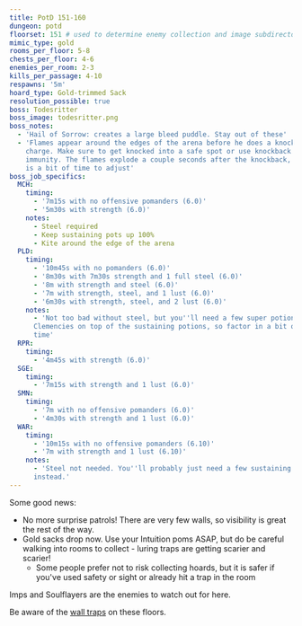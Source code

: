 ```yaml
---
title: PotD 151-160
dungeon: potd
floorset: 151 # used to determine enemy collection and image subdirectory
mimic_type: gold
rooms_per_floor: 5-8
chests_per_floor: 4-6
enemies_per_room: 2-3
kills_per_passage: 4-10
respawns: '5m'
hoard_type: Gold-trimmed Sack
resolution_possible: true
boss: Todesritter
boss_image: todesritter.png
boss_notes:
  - 'Hail of Sorrow: creates a large bleed puddle. Stay out of these'
  - 'Flames appear around the edges of the arena before he does a knockback
    charge. Make sure to get knocked into a safe spot or use knockback
    immunity. The flames explode a couple seconds after the knockback, so there
    is a bit of time to adjust'
boss_job_specifics:
  MCH:
    timing:
      - '7m15s with no offensive pomanders (6.0)'
      - '5m30s with strength (6.0)'
    notes:
      - Steel required
      - Keep sustaining pots up 100%
      - Kite around the edge of the arena
  PLD:
    timing:
      - '10m45s with no pomanders (6.0)'
      - '8m30s with 7m30s strength and 1 full steel (6.0)'
      - '8m with strength and steel (6.0)'
      - '7m with strength, steel, and 1 lust (6.0)'
      - '6m30s with strength, steel, and 2 lust (6.0)'
    notes:
      - 'Not too bad without steel, but you''ll need a few super potions and
      Clemencies on top of the sustaining potions, so factor in a bit of extra
      time'
  RPR:
    timing:
      - '4m45s with strength (6.0)'
  SGE:
    timing:
      - '7m15s with strength and 1 lust (6.0)'
  SMN:
    timing:
      - '7m with no offensive pomanders (6.0)'
      - '4m30s with strength and 1 lust (6.0)'
  WAR:
    timing:
      - '10m15s with no offensive pomanders (6.10)'
      - '7m with strength and 1 lust (6.10)'
    notes:
      - 'Steel not needed. You''ll probably just need a few sustaining potions
      instead.'
---
```


Some good news:

* No more surprise patrols! There are very few walls, so visibility is great
  the rest of the way.
* Gold sacks drop now. Use your Intuition poms ASAP, but do be careful walking
  into rooms to collect - luring traps are getting scarier and scarier!
  * Some people prefer not to risk collecting hoards, but it is safer if you've
    used safety or sight or already hit a trap in the room

Imps and Soulflayers are the enemies to watch out for here.

Be aware of the [wall traps](/wall_traps.html#potd-151-199) on these floors.
